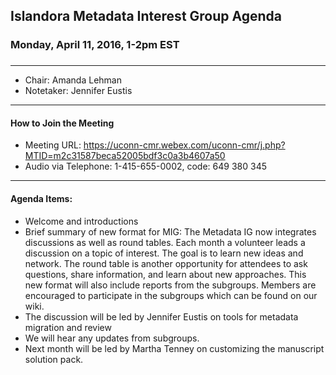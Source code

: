 ## Islandora Metadata Interest Group Agenda
### Monday, April 11, 2016, 1-2pm EST
### 
---
* Chair: Amanda Lehman
* Notetaker:  Jennifer Eustis

---

#### How to Join the Meeting  
* Meeting URL: https://uconn-cmr.webex.com/uconn-cmr/j.php?MTID=m2c31587beca52005bdf3c0a3b4607a50
* Audio via Telephone: 1-415-655-0002, code: 649 380 345

---

#### Agenda Items:
* Welcome and introductions
* Brief summary of new format for MIG: The Metadata IG now integrates discussions as well as round tables. Each month a volunteer leads a discussion on a topic of interest. The goal is to learn new ideas and network. The round table is another opportunity for attendees to ask questions, share information, and learn about new approaches. This new format will also include reports from the subgroups. Members are encouraged to participate in the subgroups which can be found on our wiki.
* The discussion will be led by Jennifer Eustis on tools for metadata migration and review 
* We will hear any updates from subgroups.
* Next month will be led by Martha Tenney on customizing the manuscript solution pack.

